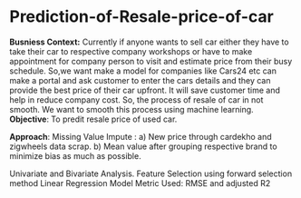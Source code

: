 # Prediction-of-Resale-price-of-car
<b>Busniess Context:</b>
Currently if anyone wants to sell car either they have to take their car to respective company workshops or have to make appointment for company person to visit and estimate price from their busy schedule. So,we want make a model for companies like Cars24 etc can make a portal and ask customer to enter the cars details and they can provide the best price of their car upfront. It will save customer time and help in reduce company cost.
So, the process of resale of car in not smooth. We want to smooth this process using machine learning.<br>
<b>Objective</b>: To predit resale price of used car.

<b>Approach</b>:
Missing Value Impute : a) New price through cardekho and zigwheels data scrap.
b) Mean value after grouping respective brand to minimize bias as much as possible.

Univariate and Bivariate Analysis.
Feature Selection using forward selection method
Linear Regression Model
Metric Used: RMSE and adjusted R2


